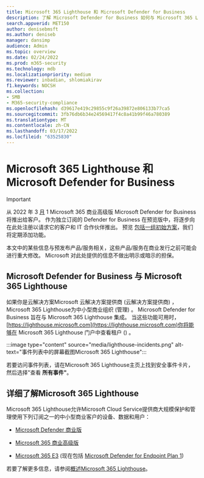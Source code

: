 ```yaml
---
title: Microsoft 365 Lighthouse 和 Microsoft Defender for Business
description: 了解 Microsoft Defender for Business 如何与 Microsoft 365 Lighthouse
search.appverid: MET150
author: denisebmsft
ms.author: deniseb
manager: dansimp
audience: Admin
ms.topic: overview
ms.date: 02/24/2022
ms.prod: m365-security
ms.technology: mdb
ms.localizationpriority: medium
ms.reviewer: inbadian, shlomiakirav
f1.keywords: NOCSH
ms.collection:
- SMB
- M365-security-compliance
ms.openlocfilehash: d39617e419c29855c9f26a39872e806133b77ca5
ms.sourcegitcommit: 3fb76db6b34e24569417f4c8a41b99f46a780389
ms.translationtype: MT
ms.contentlocale: zh-CN
ms.lasthandoff: 03/17/2022
ms.locfileid: "63525830"
---
```

# <a name="microsoft-365-lighthouse-and-microsoft-defender-for-business"></a>Microsoft 365 Lighthouse 和 Microsoft Defender for Business

> [!IMPORTANT]
> 从 2022 年 3 [月](../../business-premium/index.md) 1 Microsoft 365 商业高级版 Microsoft Defender for Business 将推出给客户。 作为独立订阅的 Defender for Business 在预览版中，将逐步向在此处注册以请求它的客户和 IT 合作伙伴[](https://aka.ms/mdb-preview)推出。 预览 [包括一组初始方案](mdb-tutorials.md#try-these-preview-scenarios)，我们将定期添加功能。
> 
> 本文中的某些信息与预发布产品/服务相关，这些产品/服务在商业发行之前可能会进行重大修改。 Microsoft 对此处提供的信息不做出明示或暗示的担保。 

## <a name="microsoft-defender-for-business-integrates-with-microsoft-365-lighthouse"></a>Microsoft Defender for Business 与 Microsoft 365 Lighthouse

如果你是云解决方案Microsoft 云解决方案提供商 (云解决方案提供商) ，Microsoft 365 Lighthouse为中小型商业组织 (管理[](../../lighthouse/m365-lighthouse-overview.md)) 。 Microsoft Defender for Business 旨在与 Microsoft 365 Lighthouse 集成。 当这些功能可用时，[https://lighthouse.microsoft.com](https://lighthouse.microsoft.com)你将能够在 Microsoft 365 Lighthouse 门户中查看租户 () 。 

:::image type="content" source="media/lighthouse-incidents.png" alt-text="事件列表中的屏幕截图Microsoft 365 Lighthouse":::

若要访问事件列表，请在Microsoft 365 Lighthouse主页上找到安全事件卡片，然后选择"查看 **所有事件"**。

## <a name="learn-more-about-microsoft-365-lighthouse"></a>详细了解Microsoft 365 Lighthouse

Microsoft 365 Lighthouse允许Microsoft Cloud Service提供商大规模保护和管理使用下列订阅之一的中小型商业客户的设备、数据和用户：

- [Microsoft Defender 商业版](mdb-overview.md)

- [Microsoft 365 商业高级版](../../admin/admin-overview/what-is-microsoft-365.md)

- [Microsoft 365 E3](../../enterprise/microsoft-365-overview.md) (现在包括 [Microsoft Defender for Endpoint Plan 1](../defender-endpoint/defender-endpoint-plan-1.md)) 

若要了解更多信息，请参阅[概述Microsoft 365 Lighthouse](../../lighthouse/m365-lighthouse-overview.md)。